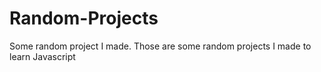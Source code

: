# Random-Projects
Some random project I made.
Those are some random projects I made to learn Javascript
